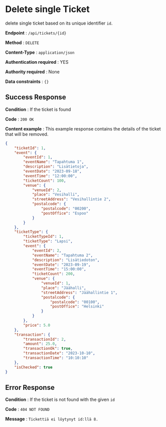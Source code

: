 # Delete single Ticket

delete single ticket based on its unique identifier `id`.

**Endpoint** : `/api/tickets/{id}`

**Method** : `DELETE`

**Content-Type** : `application/json`

**Authentication required** : YES

**Authority required** : None

**Data constraints** : `{}`

## Success Response

**Condition** : If the ticket is found

**Code** : `200 OK`

**Content example** : This example response contains the details of the ticket that will be removed.
```json
{
    "ticketId": 1,
    "event": {
        "eventId": 1,
        "eventName": "Tapahtuma 1",
        "description": "Lisätietoja",
        "eventDate": "2023-09-18",
        "eventTime": "12:00:00",
        "ticketCount": 100,
        "venue": {
            "venueId": 2,
            "place": "Vesihalli",
            "streetAddress": "Vesihallintie 2",
            "postalcode": {
                "postalcode": "00200",
                "postOffice": "Espoo"
            }
        }
    },
    "ticketType": {
        "ticketTypeId": 1,
        "ticketType": "Lapsi",
        "event": {
            "eventId": 2,
            "eventName": "Tapahtuma 2",
            "description": "Lisätiedoton",
            "eventDate": "2023-09-19",
            "eventTime": "15:00:00",
            "ticketCount": 200,
            "venue": {
                "venueId": 1,
                "place": "Jäähalli",
                "streetAddress": "Jäähallintie 1",
                "postalcode": {
                    "postalcode": "00100",
                    "postOffice": "Helsinki"
                }
            }
        },
        "price": 5.0
    },
    "transaction": {
        "transactionId": 2,
        "amount": 25.0,
        "transactionOk": true,
        "transactionDate": "2023-10-10",
        "transactionTime": "10:10:10"
    },
    "isChecked": true
}
```

## Error Response

**Condition** : If the ticket is not found with the given `id`

**Code** : `404 NOT FOUND`

**Message** : `Tickettiä ei löytynyt id:llä 8.`  
